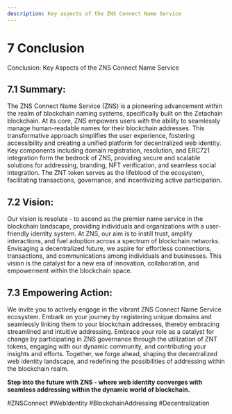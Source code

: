 ```yaml
---
description: Key aspects of the ZNS Connect Name Service
---
```


# 7 Conclusion

Conclusion: Key Aspects of the ZNS Connect Name Service

## **7.1 Summary:**&#x20;

The ZNS Connect Name Service (ZNS) is a pioneering advancement within the realm of blockchain naming systems, specifically built on the Zetachain blockchain. At its core, ZNS empowers users with the ability to seamlessly manage human-readable names for their blockchain addresses. This transformative approach simplifies the user experience, fostering accessibility and creating a unified platform for decentralized web identity. Key components including domain registration, resolution, and ERC721 integration form the bedrock of ZNS, providing secure and scalable solutions for addressing, branding, NFT verification, and seamless social integration. The ZNT token serves as the lifeblood of the ecosystem, facilitating transactions, governance, and incentivizing active participation.

## **7.2 Vision:**&#x20;

Our vision is resolute - to ascend as the premier name service in the blockchain landscape, providing individuals and organizations with a user-friendly identity system. At ZNS, our aim is to instill trust, amplify interactions, and fuel adoption across a spectrum of blockchain networks. Envisaging a decentralized future, we aspire for effortless connections, transactions, and communications among individuals and businesses. This vision is the catalyst for a new era of innovation, collaboration, and empowerment within the blockchain space.

## **7.3 Empowering Action:**&#x20;

We invite you to actively engage in the vibrant ZNS Connect Name Service ecosystem. Embark on your journey by registering unique domains and seamlessly linking them to your blockchain addresses, thereby embracing streamlined and intuitive addressing. Embrace your role as a catalyst for change by participating in ZNS governance through the utilization of ZNT tokens, engaging with our dynamic community, and contributing your insights and efforts. Together, we forge ahead, shaping the decentralized web identity landscape, and redefining the possibilities of addressing within the blockchain realm.

**Step into the future with ZNS - where web identity converges with seamless addressing within the dynamic world of blockchain.**

\#ZNSConnect #WebIdentity #BlockchainAddressing #Decentralization
